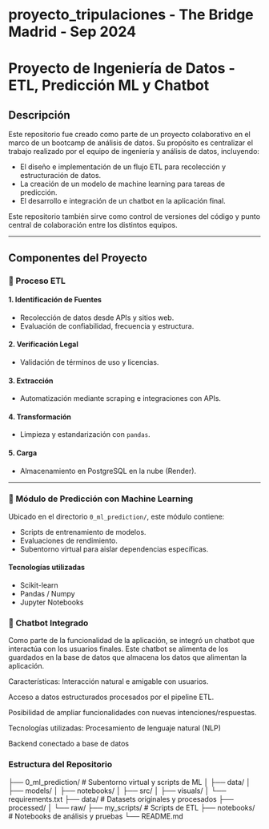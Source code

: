 # proyecto_tripulaciones - The Bridge Madrid - Sep 2024

# Proyecto de Ingeniería de Datos - ETL, Predicción ML y Chatbot

## Descripción

Este repositorio fue creado como parte de un proyecto colaborativo en el marco de un bootcamp de análisis de datos. Su propósito es centralizar el trabajo realizado por el equipo de ingeniería y análisis de datos, incluyendo:

- El diseño e implementación de un flujo ETL para recolección y estructuración de datos.
- La creación de un modelo de machine learning para tareas de predicción.
- El desarrollo e integración de un chatbot en la aplicación final.

Este repositorio también sirve como control de versiones del código y punto central de colaboración entre los distintos equipos.

---

## Componentes del Proyecto

### 🔄 Proceso ETL

#### 1. Identificación de Fuentes
- Recolección de datos desde APIs y sitios web.
- Evaluación de confiabilidad, frecuencia y estructura.

#### 2. Verificación Legal
- Validación de términos de uso y licencias.

#### 3. Extracción
- Automatización mediante scraping e integraciones con APIs.

#### 4. Transformación
- Limpieza y estandarización con `pandas`.

#### 5. Carga
- Almacenamiento en PostgreSQL en la nube (Render).

---

### 🤖 Módulo de Predicción con Machine Learning

Ubicado en el directorio `0_ml_prediction/`, este módulo contiene:

- Scripts de entrenamiento de modelos.
- Evaluaciones de rendimiento.
- Subentorno virtual para aislar dependencias específicas.

#### Tecnologías utilizadas
- Scikit-learn
- Pandas / Numpy
- Jupyter Notebooks

### 💬 Chatbot Integrado
Como parte de la funcionalidad de la aplicación, se integró un chatbot que interactúa con los usuarios finales. Este chatbot se alimenta de los guardados en la base de datos que almacena los datos que alimentan la aplicación.

Características:
Interacción natural e amigable con usuarios.

Acceso a datos estructurados procesados por el pipeline ETL.

Posibilidad de ampliar funcionalidades con nuevas intenciones/respuestas.

Tecnologías utilizadas:
Procesamiento de lenguaje natural (NLP)

Backend conectado a base de datos

### Estructura del Repositorio

├── 0_ml_prediction/       # Subentorno virtual y scripts de ML
│   ├── data/
│   ├── models/
│   ├── notebooks/
│   ├── src/
│   ├── visuals/
│   └── requirements.txt
├── data/                  # Datasets originales y procesados
    ├── processed/
│   └── raw/
├── my_scripts/            # Scripts de ETL
├── notebooks/             # Notebooks de análisis y pruebas
└── README.md              
